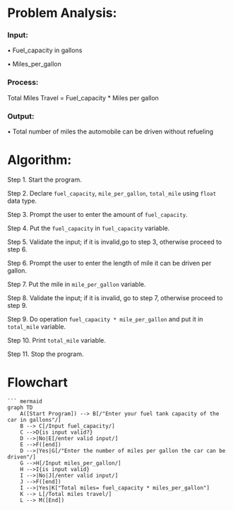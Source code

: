 # Problem Analysis:
### Input: 
• Fuel_capacity in gallons

• Miles_per_gallon 


### Process:
Total Miles Travel = Fuel_capacity * Miles per gallon

### Output:

• Total number of miles the automobile can be driven without refueling

# Algorithm:

Step 1. Start the program.

Step 2. Declare `fuel_capacity`, `mile_per_gallon`, `total_mile` using `float` data type.

Step 3. Prompt the user to enter the amount of `fuel_capacity`.

Step 4. Put the `fuel_capacity` in `fuel_capacity` variable.

Step 5. Validate the input; if it is invalid,go to step 3, otherwise proceed to step 6.

Step 6. Prompt the user to enter the length of mile it can be driven per gallon.

Step 7. Put the mile in `mile_per_gallon` variable.

Step 8. Validate the input; if it is invalid, go to step 7, otherwise proceed to step 9.

Step 9. Do operation `fuel_capacity * mile_per_gallon` and put it in `total_mile` variable.

Step 10. Print `total_mile` variable.

Step 11. Stop the program.

 # Flowchart
```mermaid
``` mermaid
graph TD
    A([Start Program]) --> B[/"Enter your fuel tank capacity of the car in gallons"/]
    B --> C[/Input fuel_capacity/]
    C -->D{is input valid?}
    D -->|No|E[/enter valid input/]
    E -->F([end])
    D -->|Yes|G[/"Enter the number of miles per gallon the car can be driven"/]
    G -->H[/Input miles_per_gallon/]
    H -->I{is input valid}
    I -->|No|J[/enter valid input/]
    J -->F([end])
    I -->|Yes|K["Total miles= fuel_capacity * miles_per_gallon"]
    K --> L[/Total miles travel/]
    L --> M([End])
    





